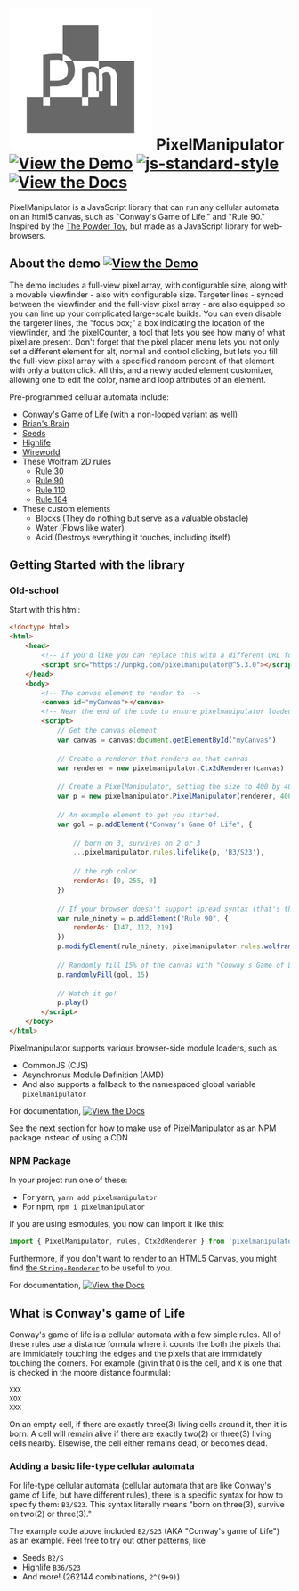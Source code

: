 # ![pixelmanipulator logo](media/pixelmanipulator_logo.svg) PixelManipulator [![View the Demo][vtdsvg]][the demo] [![js-standard-style][standard svg]](http://standardjs.com) [![View the Docs][vtdosvg]][the docs]

PixelManipulator is a JavaScript library that can run any cellular automata on
an html5 canvas, such as "Conway's Game of Life," and "Rule 90." Inspired by the
[The Powder Toy](https://powdertoy.co.uk/), but made as a JavaScript library for
web-browsers.

[repo]: https://github.com/lazerbeak12345/pixelmanipulator
[the demo]: https://lazerbeak12345.github.io/pixelmanipulator/pixelmanipulator.html
[vtdsvg]: https://img.shields.io/badge/view-the_demo-green.svg
[the docs]: https://lazerbeak12345.github.io/pixelmanipulator/modules.html
[vtdosvg]: https://img.shields.io/badge/view-the_docs-informational.svg
[standard svg]: https://img.shields.io/badge/code%20style-standard-brightgreen.svg

## About the demo [![View the Demo][vtdsvg]][the demo]

The demo includes a full-view pixel array, with configurable size, along with a
movable viewfinder - also with configurable size. Targeter lines - synced
between the viewfinder and the full-view pixel array - are also equipped so you
can line up your complicated large-scale builds. You can even disable the
targeter lines, the "focus box;" a box indicating the location of the
viewfinder, and the pixelCounter, a tool that lets you see how many of what
pixel are present. Don't forget that the pixel placer menu lets you not only
set a different element for alt, normal and control clicking, but lets you fill
the full-view pixel array with a specified random percent of that element with
only a button click. All this, and a newly added element customizer, allowing
one to edit the color, name and loop attributes of an element.

Pre-programmed cellular automata include:

- [Conway's Game of Life](https://en.wikipedia.org/wiki/Conway%27s_Game_of_Life) (with a non-looped variant as well)
- [Brian's Brain](https://en.wikipedia.org/wiki/Brian%27s_Brain)
- [Seeds](https://en.wikipedia.org/wiki/Seeds_%28cellular_automaton%29)
- [Highlife](https://en.wikipedia.org/wiki/Highlife_%28cellular_automaton%29)
- [Wireworld](https://en.wikipedia.org/wiki/Wireworld)
- These Wolfram 2D rules
  - [Rule 30](https://en.wikipedia.org/wiki/Rule_30)
  - [Rule 90](https://en.wikipedia.org/wiki/Rule_90)
  - [Rule 110](https://en.wikipedia.org/wiki/Rule_110)
  - [Rule 184](https://en.wikipedia.org/wiki/Rule_184)
- These custom elements
  - Blocks (They do nothing but serve as a valuable obstacle)
  - Water (Flows like water)
  - Acid (Destroys everything it touches, including itself)

## Getting Started with the library

### Old-school

Start with this html:

```html
<!doctype html>
<html>
	<head>
		<!-- If you'd like you can replace this with a different URL for the library -->
		<script src="https://unpkg.com/pixelmanipulator@^5.3.0"></script>
	</head>
	<body>
		<!-- The canvas element to render to -->
		<canvas id="myCanvas"></canvas>
		<!-- Near the end of the code to ensure pixelmanipulator loaded -->
		<script>
			// Get the canvas element
			var canvas = canvas:document.getElementById("myCanvas")

			// Create a renderer that renders on that canvas
			var renderer = new pixelmanipulator.Ctx2dRenderer(canvas)

			// Create a PixelManipulator, setting the size to 400 by 400
			var p = new pixelmanipulator.PixelManipulator(renderer, 400, 400)

			// An example element to get you started.
			var gol = p.addElement("Conway's Game Of Life", {

				// born on 3, survives on 2 or 3
				...pixelmanipulator.rules.lifelike(p, 'B3/S23'),

				// the rgb color
				renderAs: [0, 255, 0]
			})

			// If your browser doesn't support spread syntax (that's the `...`), then this works too!
			var rule_ninety = p.addElement("Rule 90", {
				renderAs: [147, 112, 219]
			})
			p.modifyElement(rule_ninety, pixelmanipulator.rules.wolfram(p, 'Rule 90'))

			// Randomly fill 15% of the canvas with "Conway's Game of Life" from earlier
			p.randomlyFill(gol, 15)

			// Watch it go!
			p.play()
		</script>
	</body>
</html>
```

Pixelmanipulator supports various browser-side module loaders, such as

- CommonJS (CJS)
- Asynchronus Module Definition (AMD)
- And also supports a fallback to the namespaced global variable
  `pixelmanipulator`

For documentation, [![View the Docs][vtdosvg]][the docs]

See the next section for how to make use of PixelManipulator as an NPM package
instead of using a CDN

### NPM Package

In your project run one of these:

- For yarn, `yarn add pixelmanipulator`
- For npm, `npm i pixelmanipulator`

If you are using esmodules, you now can import it like this:

```ts
import { PixelManipulator, rules, Ctx2dRenderer } from 'pixelmanipulator'
```

Furthermore, if you don't want to render to an HTML5 Canvas, you might find
[the `String-Renderer`][string-renderer] to be useful to you.

[string-renderer]: https://lazerbeak12345.github.io/pixelmanipulator/classes/renderers.StringRenderer.html

For documentation, [![View the Docs][vtdosvg]][the docs]

## What is Conway's game of Life

Conway's game of life is a cellular automata with a few simple rules.
All of these rules use a distance formula where it counts the both the pixels
that are immidately touching the edges and the pixels that are immidately
touching the corners.
For example (givin that `O` is the cell, and `X` is one that is checked in the
moore distance fourmula):

    XXX
    XOX
    XXX

On an empty cell, if there are exactly three(3) living cells around it, then it
is born.
A cell will remain alive if there are exactly two(2) or three(3) living cells
nearby.
Elsewise, the cell either remains dead, or becomes dead.

### Adding a basic life-type cellular automata

For life-type cellular automata (cellular automata that are like Conway's game
of Life, but have different rules), there is a specific syntax for how to
specify them: `B3/S23`. This syntax literally means "born on three(3), survive
on two(2) or three(3)."

The example code above included `B2/S23` (AKA "Conway's game of Life") as an example. Feel free to try out other patterns, like

- Seeds `B2/S`
- Highlife `B36/S23`
- And more! (262144 combinations, `2^(9+9)`)
